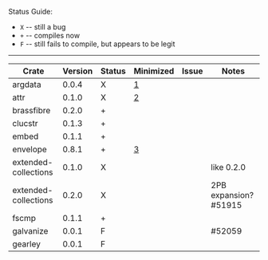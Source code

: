 Status Guide:

- `X` -- still a bug
- `+` -- compiles now
- `F` -- still fails to compile, but appears to be legit

---

| Crate                | Version | Status | Minimized | Issue | Notes |
| -----                | ---     | ---    | ---       | ---   | ---   |
| argdata              | 0.0.4   | X      | [1][]     |       | |
| attr                 | 0.1.0   | X      | [2][]     |       | |
| brassfibre           | 0.2.0   | +      |           |       | |
| clucstr              | 0.1.3   | +      |           |       | |
| embed                | 0.1.1   | +      |           |       | |
| envelope             | 0.8.1   | +      | [3][]     |       | |
| extended-collections | 0.1.0   | X      |           |       | like 0.2.0 |
| extended-collections | 0.2.0   | X      |           |       | 2PB expansion? #51915 |
| fscmp                | 0.1.1   | +      |           |       | |
| galvanize            | 0.0.1   | F      |           |       | #52059 |
| gearley              | 0.0.1   | F      |           |       | |

[1]: https://play.rust-lang.org/?gist=1e7555092563371569caadb0d35b897c&version=nightly&mode=debug&edition=2015
[2]: https://play.rust-lang.org/?gist=46146e256a3e138cbd42d0ee34b43571&version=nightly&mode=debug&edition=2015
[3]: https://play.rust-lang.org/?gist=d3eedb59571edff7d7ff0975c44e8faa&version=nightly&mode=debug&edition=2015
